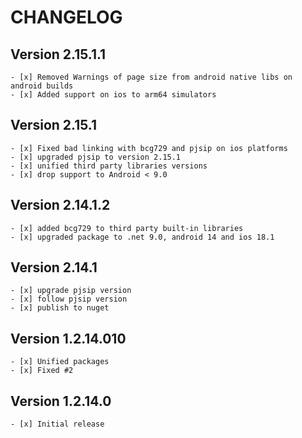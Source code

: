 # CHANGELOG

## Version 2.15.1.1

    - [x] Removed Warnings of page size from android native libs on android builds
    - [x] Added support on ios to arm64 simulators

## Version 2.15.1

    - [x] Fixed bad linking with bcg729 and pjsip on ios platforms
    - [x] upgraded pjsip to version 2.15.1
    - [x] unified third party libraries versions 
    - [x] drop support to Android < 9.0
    
## Version 2.14.1.2

    - [x] added bcg729 to third party built-in libraries
    - [x] upgraded package to .net 9.0, android 14 and ios 18.1

## Version 2.14.1

    - [x] upgrade pjsip version
    - [x] follow pjsip version 
    - [x] publish to nuget

## Version 1.2.14.010

    - [x] Unified packages
    - [x] Fixed #2

## Version  1.2.14.0

    - [x] Initial release
    